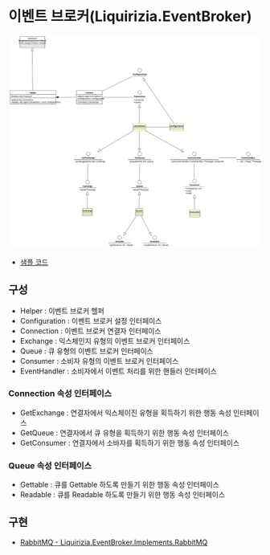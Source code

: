 # 이벤트 브로커(Liquirizia.EventBroker)

![클래스 다이어그램](res/model.svg)

- [샘플 코드](sample/Sample.py)

## 구성

- Helper : 이벤트 브로커 헬퍼
- Configuration : 이벤트 브로커 설정 인터페이스
- Connection : 이벤트 브로커 연결자 인터페이스
- Exchange : 익스체인지 유형의 이벤트 브로커 인터페이스
- Queue : 큐 유형의 이벤트 브로커 인터페이스
- Consumer : 소비자 유형의 이벤트 브로커 인터페이스
- EventHandler : 소비자에서 이벤트 처리를 위한 핸들러 인터페이스

### Connection 속성 인터페이스

- GetExchange : 연결자에서 익스체이진 유형을 획득하기 위한 행동 속성  인터페이스
- GetQueue : 연결자에서 큐 유형을 획득하기 위한 행동 속성  인터페이스
- GetConsumer : 연결자에서 소바자를 획득하기 위한 행동 속성 인터페이스

### Queue 속성 인터페이스

- Gettable : 큐를 Gettable 하도록 만들기 위한 행동 속성 인터페이스
- Readable : 큐를 Readable 하도록 만들기 위한 행동 속성 인터페이스 

## 구현

- [RabbitMQ - Liquirizia.EventBroker.Implements.RabbitMQ](https://github.com/yong5eon/Liquirizia.EventBroker.Implements.RabbitMQ)
